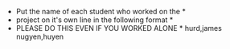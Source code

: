 * Put the name of each student who worked on the *
* project on it's own line in the following format *
* PLEASE DO THIS EVEN IF YOU WORKED ALONE *
hurd,james
nugyen,huyen
